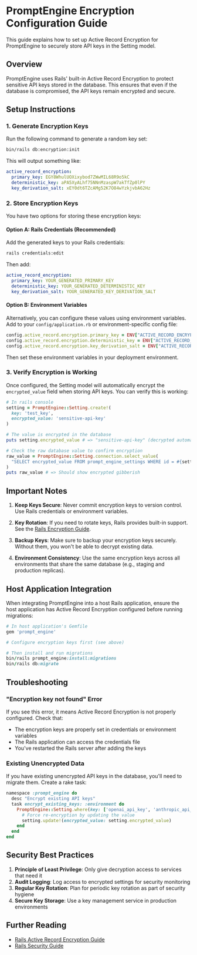 # PromptEngine Encryption Configuration Guide

This guide explains how to set up Active Record Encryption for PromptEngine to securely store API keys in the Setting model.

## Overview

PromptEngine uses Rails' built-in Active Record Encryption to protect sensitive API keys stored in the database. This ensures that even if the database is compromised, the API keys remain encrypted and secure.

## Setup Instructions

### 1. Generate Encryption Keys

Run the following command to generate a random key set:

```bash
bin/rails db:encryption:init
```

This will output something like:

```yaml
active_record_encryption:
  primary_key: EGY8WhulUOXixybod7ZWwMIL68R9o5kC
  deterministic_key: aPA5XyALhf75NNnMzaspW7akTfZp0lPY
  key_derivation_salt: xEY0dt6TZcAMg52K7O84wYzkjvbA62Hz
```

### 2. Store Encryption Keys

You have two options for storing these encryption keys:

#### Option A: Rails Credentials (Recommended)

Add the generated keys to your Rails credentials:

```bash
rails credentials:edit
```

Then add:

```yaml
active_record_encryption:
  primary_key: YOUR_GENERATED_PRIMARY_KEY
  deterministic_key: YOUR_GENERATED_DETERMINISTIC_KEY
  key_derivation_salt: YOUR_GENERATED_KEY_DERIVATION_SALT
```

#### Option B: Environment Variables

Alternatively, you can configure these values using environment variables. Add to your `config/application.rb` or environment-specific config file:

```ruby
config.active_record.encryption.primary_key = ENV["ACTIVE_RECORD_ENCRYPTION_PRIMARY_KEY"]
config.active_record.encryption.deterministic_key = ENV["ACTIVE_RECORD_ENCRYPTION_DETERMINISTIC_KEY"]
config.active_record.encryption.key_derivation_salt = ENV["ACTIVE_RECORD_ENCRYPTION_KEY_DERIVATION_SALT"]
```

Then set these environment variables in your deployment environment.

### 3. Verify Encryption is Working

Once configured, the Setting model will automatically encrypt the `encrypted_value` field when storing API keys. You can verify this is working:

```ruby
# In rails console
setting = PromptEngine::Setting.create!(
  key: 'test_key',
  encrypted_value: 'sensitive-api-key'
)

# The value is encrypted in the database
puts setting.encrypted_value # => "sensitive-api-key" (decrypted automatically)

# Check the raw database value to confirm encryption
raw_value = PromptEngine::Setting.connection.select_value(
  "SELECT encrypted_value FROM prompt_engine_settings WHERE id = #{setting.id}"
)
puts raw_value # => Should show encrypted gibberish
```

## Important Notes

1. **Keep Keys Secure**: Never commit encryption keys to version control. Use Rails credentials or environment variables.

2. **Key Rotation**: If you need to rotate keys, Rails provides built-in support. See the [Rails Encryption Guide](https://guides.rubyonrails.org/active_record_encryption.html#key-rotation).

3. **Backup Keys**: Make sure to backup your encryption keys securely. Without them, you won't be able to decrypt existing data.

4. **Environment Consistency**: Use the same encryption keys across all environments that share the same database (e.g., staging and production replicas).

## Host Application Integration

When integrating PromptEngine into a host Rails application, ensure the host application has Active Record Encryption configured before running migrations:

```ruby
# In host application's Gemfile
gem 'prompt_engine'

# Configure encryption keys first (see above)

# Then install and run migrations
bin/rails prompt_engine:install:migrations
bin/rails db:migrate
```

## Troubleshooting

### "Encryption key not found" Error

If you see this error, it means Active Record Encryption is not properly configured. Check that:
- The encryption keys are properly set in credentials or environment variables
- The Rails application can access the credentials file
- You've restarted the Rails server after adding the keys

### Existing Unencrypted Data

If you have existing unencrypted API keys in the database, you'll need to migrate them. Create a rake task:

```ruby
namespace :prompt_engine do
  desc "Encrypt existing API keys"
  task encrypt_existing_keys: :environment do
    PromptEngine::Setting.where(key: ['openai_api_key', 'anthropic_api_key']).find_each do |setting|
      # Force re-encryption by updating the value
      setting.update!(encrypted_value: setting.encrypted_value)
    end
  end
end
```

## Security Best Practices

1. **Principle of Least Privilege**: Only give decryption access to services that need it
2. **Audit Logging**: Log access to encrypted settings for security monitoring
3. **Regular Key Rotation**: Plan for periodic key rotation as part of security hygiene
4. **Secure Key Storage**: Use a key management service in production environments

## Further Reading

- [Rails Active Record Encryption Guide](https://guides.rubyonrails.org/active_record_encryption.html)
- [Rails Security Guide](https://guides.rubyonrails.org/security.html)
